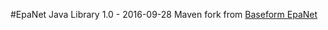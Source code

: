 #EpaNet Java Library 1.0 - 2016-09-28
Maven fork from [Baseform EpaNet](https://github.com/Baseform/Baseform-Epanet-Java-Library)